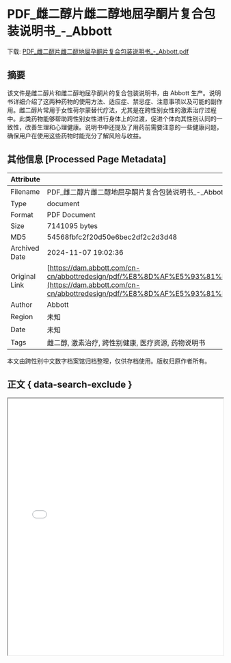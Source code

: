 # PDF_雌二醇片雌二醇地屈孕酮片复合包装说明书_-_Abbott

<!-- tcd_download_link -->
下载: <a href="PDF_雌二醇片雌二醇地屈孕酮片复合包装说明书_-_Abbott.pdf" download>PDF_雌二醇片雌二醇地屈孕酮片复合包装说明书_-_Abbott.pdf</a>
<!-- tcd_download_link_end -->

## 摘要

<!-- tcd_abstract -->
该文件是雌二醇片和雌二醇地屈孕酮片的复合包装说明书，由 Abbott 生产。说明书详细介绍了这两种药物的使用方法、适应症、禁忌症、注意事项以及可能的副作用。雌二醇片常用于女性荷尔蒙替代疗法，尤其是在跨性别女性的激素治疗过程中。此类药物能够帮助跨性别女性进行身体上的过渡，促进个体向其性别认同的一致性，改善生理和心理健康。说明书中还提及了用药前需要注意的一些健康问题，确保用户在使用这些药物时能充分了解风险与收益。

<!-- tcd_abstract_end -->

## 其他信息 [Processed Page Metadata]

| Attribute       | Value                                  |
|-----------------|----------------------------------------|
| Filename        | PDF_雌二醇片雌二醇地屈孕酮片复合包装说明书_-_Abbott.pdf                             |
| Type            | document                                 |
| Format          | PDF Document                               |
| Size            | 7141095 bytes                           |
| MD5             | 54568fbfc2f20d50e6bec2df2c2d3d48                                  |
| Archived Date   | 2024-11-07 19:02:36                             |
| Original Link   | [https://dam.abbott.com/cn-cn/abbottredesign/pdf/%E8%8D%AF%E5%93%81%E4%BF%A1%E6%81%AF%E7%9A%84pdf/%E5%A6%87%E7%A7%91%E4%BA%A7%E5%93%81/%E9%9B%8C%E4%BA%8C%E9%86%87%E7%89%87%E9%9B%8C%E4%BA%8C%E9%86%87%E5%9C%B0%E5%B1%88%E5%AD%95%E9%85%AE%E7%89%87%E5%A4%8D%E5%90%88%E5%8C%85%E8%A3%85%202_10mg%20%E8%AF%B4%E6%98%8E%E4%B9%A6.pdf](https://dam.abbott.com/cn-cn/abbottredesign/pdf/%E8%8D%AF%E5%93%81%E4%BF%A1%E6%81%AF%E7%9A%84pdf/%E5%A6%87%E7%A7%91%E4%BA%A7%E5%93%81/%E9%9B%8C%E4%BA%8C%E9%86%87%E7%89%87%E9%9B%8C%E4%BA%8C%E9%86%87%E5%9C%B0%E5%B1%88%E5%AD%95%E9%85%AE%E7%89%87%E5%A4%8D%E5%90%88%E5%8C%85%E8%A3%85%202_10mg%20%E8%AF%B4%E6%98%8E%E4%B9%A6.pdf)                         |
| Author          | Abbott                               |
| Region          | 未知                               |
| Date            | 未知                                 |
| Tags            | 雌二醇, 激素治疗, 跨性别健康, 医疗资源, 药物说明书                                 |

本文由跨性别中文数字档案馆归档整理，仅供存档使用。版权归原作者所有。


## 正文 { data-search-exclude }

<!-- tcd_main_text -->
<iframe src="../PDF_雌二醇片雌二醇地屈孕酮片复合包装说明书_-_Abbott.pdf" width="100%" height="600px">
    <p>无法显示PDF，请下载查看。</p>
</iframe>
<!-- tcd_main_text_end -->

